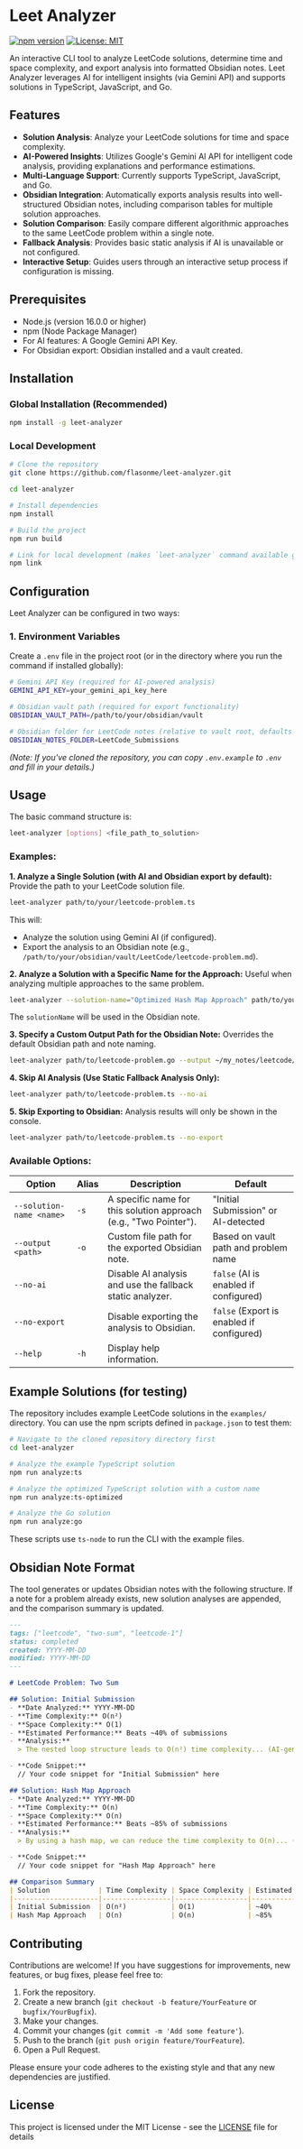 # Leet Analyzer

[![npm version](https://badge.fury.io/js/leet-analyzer.svg)](https://badge.fury.io/js/leet-analyzer)
[![License: MIT](https://img.shields.io/badge/License-MIT-yellow.svg)](https://opensource.org/licenses/MIT)

An interactive CLI tool to analyze LeetCode solutions, determine time and space complexity, and export analysis into formatted Obsidian notes. Leet Analyzer leverages AI for intelligent insights (via Gemini API) and supports solutions in TypeScript, JavaScript, and Go.

## Features

- **Solution Analysis**: Analyze your LeetCode solutions for time and space complexity.
- **AI-Powered Insights**: Utilizes Google's Gemini AI API for intelligent code analysis, providing explanations and performance estimations.
- **Multi-Language Support**: Currently supports TypeScript, JavaScript, and Go.
- **Obsidian Integration**: Automatically exports analysis results into well-structured Obsidian notes, including comparison tables for multiple solution approaches.
- **Solution Comparison**: Easily compare different algorithmic approaches to the same LeetCode problem within a single note.
- **Fallback Analysis**: Provides basic static analysis if AI is unavailable or not configured.
- **Interactive Setup**: Guides users through an interactive setup process if configuration is missing.

## Prerequisites

- Node.js (version 16.0.0 or higher)
- npm (Node Package Manager)
- For AI features: A Google Gemini API Key.
- For Obsidian export: Obsidian installed and a vault created.

## Installation

### Global Installation (Recommended)

```bash
npm install -g leet-analyzer
```

### Local Development

```bash
# Clone the repository
git clone https://github.com/flasonme/leet-analyzer.git

cd leet-analyzer

# Install dependencies
npm install

# Build the project
npm run build

# Link for local development (makes `leet-analyzer` command available globally)
npm link
```

## Configuration

Leet Analyzer can be configured in two ways:

### 1. Environment Variables

Create a `.env` file in the project root (or in the directory where you run the command if installed globally):

```bash
# Gemini API Key (required for AI-powered analysis)
GEMINI_API_KEY=your_gemini_api_key_here

# Obsidian vault path (required for export functionality)
OBSIDIAN_VAULT_PATH=/path/to/your/obsidian/vault

# Obsidian folder for LeetCode notes (relative to vault root, defaults to "LeetCode")
OBSIDIAN_NOTES_FOLDER=LeetCode_Submissions 
```
*(Note: If you've cloned the repository, you can copy `.env.example` to `.env` and fill in your details.)*

## Usage

The basic command structure is:

```bash
leet-analyzer [options] <file_path_to_solution>
```

### Examples:

**1. Analyze a Single Solution (with AI and Obsidian export by default):**
   Provide the path to your LeetCode solution file.

   ```bash
   leet-analyzer path/to/your/leetcode-problem.ts
   ```
   This will:
   - Analyze the solution using Gemini AI (if configured).
   - Export the analysis to an Obsidian note (e.g., `/path/to/your/obsidian/vault/LeetCode/leetcode-problem.md`).

**2. Analyze a Solution with a Specific Name for the Approach:**
   Useful when analyzing multiple approaches to the same problem.

   ```bash
   leet-analyzer --solution-name="Optimized Hash Map Approach" path/to/your/leetcode-problem-optimized.js
   ```
   The `solutionName` will be used in the Obsidian note.

**3. Specify a Custom Output Path for the Obsidian Note:**
   Overrides the default Obsidian path and note naming.

   ```bash
   leet-analyzer path/to/leetcode-problem.go --output ~/my_notes/leetcode/custom-problem-name.md
   ```

**4. Skip AI Analysis (Use Static Fallback Analysis Only):**

   ```bash
   leet-analyzer path/to/leetcode-problem.ts --no-ai
   ```

**5. Skip Exporting to Obsidian:**
   Analysis results will only be shown in the console.

   ```bash
   leet-analyzer path/to/leetcode-problem.ts --no-export
   ```

### Available Options:

| Option                   | Alias | Description                                                                      | Default                                  |
|--------------------------|-------|----------------------------------------------------------------------------------|------------------------------------------|
| `--solution-name <name>` | `-s`  | A specific name for this solution approach (e.g., "Two Pointer").                | "Initial Submission" or AI-detected      |
| `--output <path>`        | `-o`  | Custom file path for the exported Obsidian note.                                 | Based on vault path and problem name     |
| `--no-ai`                |       | Disable AI analysis and use the fallback static analyzer.                        | `false` (AI is enabled if configured)    |
| `--no-export`            |       | Disable exporting the analysis to Obsidian.                                      | `false` (Export is enabled if configured)|
| `--help`                 | `-h`  | Display help information.                                                        |                                          |


## Example Solutions (for testing)

The repository includes example LeetCode solutions in the `examples/` directory. You can use the npm scripts defined in `package.json` to test them:

```bash
# Navigate to the cloned repository directory first
cd leet-analyzer 

# Analyze the example TypeScript solution
npm run analyze:ts

# Analyze the optimized TypeScript solution with a custom name
npm run analyze:ts-optimized

# Analyze the Go solution
npm run analyze:go
```
These scripts use `ts-node` to run the CLI with the example files.

## Obsidian Note Format

The tool generates or updates Obsidian notes with the following structure. If a note for a problem already exists, new solution analyses are appended, and the comparison summary is updated.

```markdown
---
tags: ["leetcode", "two-sum", "leetcode-1"]
status: completed
created: YYYY-MM-DD
modified: YYYY-MM-DD
---

# LeetCode Problem: Two Sum

## Solution: Initial Submission
- **Date Analyzed:** YYYY-MM-DD
- **Time Complexity:** O(n²)
- **Space Complexity:** O(1)
- **Estimated Performance:** Beats ~40% of submissions
- **Analysis:**
  > The nested loop structure leads to O(n²) time complexity... (AI-generated explanation)

- **Code Snippet:**
  // Your code snippet for "Initial Submission" here

## Solution: Hash Map Approach
- **Date Analyzed:** YYYY-MM-DD
- **Time Complexity:** O(n)
- **Space Complexity:** O(n)
- **Estimated Performance:** Beats ~85% of submissions
- **Analysis:**
  > By using a hash map, we can reduce the time complexity to O(n)... (AI-generated explanation)

- **Code Snippet:**
  // Your code snippet for "Hash Map Approach" here

## Comparison Summary
| Solution            | Time Complexity | Space Complexity | Estimated Performance |
|---------------------|-----------------|------------------|-----------------------|
| Initial Submission  | O(n²)           | O(1)             | ~40%                  |
| Hash Map Approach   | O(n)            | O(n)             | ~85%                  |
```

## Contributing

Contributions are welcome! If you have suggestions for improvements, new features, or bug fixes, please feel free to:
1. Fork the repository.
2. Create a new branch (`git checkout -b feature/YourFeature` or `bugfix/YourBugfix`).
3. Make your changes.
4. Commit your changes (`git commit -m 'Add some feature'`).
5. Push to the branch (`git push origin feature/YourFeature`).
6. Open a Pull Request.

Please ensure your code adheres to the existing style and that any new dependencies are justified.

## License

This project is licensed under the MIT License - see the [LICENSE](LICENSE) file for details  